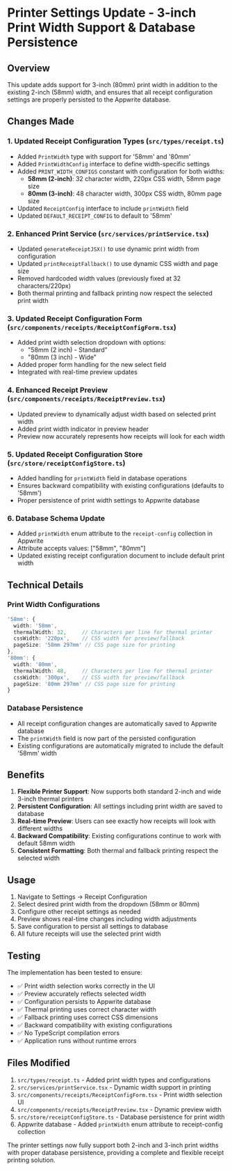 # Printer Settings Update - 3-inch Print Width Support & Database Persistence

## Overview
This update adds support for 3-inch (80mm) print width in addition to the existing 2-inch (58mm) width, and ensures that all receipt configuration settings are properly persisted to the Appwrite database.

## Changes Made

### 1. Updated Receipt Configuration Types (`src/types/receipt.ts`)
- Added `PrintWidth` type with support for '58mm' and '80mm'
- Added `PrintWidthConfig` interface to define width-specific settings
- Added `PRINT_WIDTH_CONFIGS` constant with configuration for both widths:
  - **58mm (2-inch)**: 32 character width, 220px CSS width, 58mm page size
  - **80mm (3-inch)**: 48 character width, 300px CSS width, 80mm page size
- Updated `ReceiptConfig` interface to include `printWidth` field
- Updated `DEFAULT_RECEIPT_CONFIG` to default to '58mm'

### 2. Enhanced Print Service (`src/services/printService.tsx`)
- Updated `generateReceiptJSX()` to use dynamic print width from configuration
- Updated `printReceiptFallback()` to use dynamic CSS width and page size
- Removed hardcoded width values (previously fixed at 32 characters/220px)
- Both thermal printing and fallback printing now respect the selected print width

### 3. Updated Receipt Configuration Form (`src/components/receipts/ReceiptConfigForm.tsx`)
- Added print width selection dropdown with options:
  - "58mm (2 inch) - Standard"
  - "80mm (3 inch) - Wide"
- Added proper form handling for the new select field
- Integrated with real-time preview updates

### 4. Enhanced Receipt Preview (`src/components/receipts/ReceiptPreview.tsx`)
- Updated preview to dynamically adjust width based on selected print width
- Added print width indicator in preview header
- Preview now accurately represents how receipts will look for each width

### 5. Updated Receipt Configuration Store (`src/store/receiptConfigStore.ts`)
- Added handling for `printWidth` field in database operations
- Ensures backward compatibility with existing configurations (defaults to '58mm')
- Proper persistence of print width settings to Appwrite database

### 6. Database Schema Update
- Added `printWidth` enum attribute to the `receipt-config` collection in Appwrite
- Attribute accepts values: ["58mm", "80mm"]
- Updated existing receipt configuration document to include default print width

## Technical Details

### Print Width Configurations
```typescript
'58mm': {
  width: '58mm',
  thermalWidth: 32,     // Characters per line for thermal printer
  cssWidth: '220px',    // CSS width for preview/fallback
  pageSize: '58mm 297mm' // CSS page size for printing
},
'80mm': {
  width: '80mm',
  thermalWidth: 48,     // Characters per line for thermal printer
  cssWidth: '300px',    // CSS width for preview/fallback
  pageSize: '80mm 297mm' // CSS page size for printing
}
```

### Database Persistence
- All receipt configuration changes are automatically saved to Appwrite database
- The `printWidth` field is now part of the persisted configuration
- Existing configurations are automatically migrated to include the default '58mm' width

## Benefits

1. **Flexible Printer Support**: Now supports both standard 2-inch and wide 3-inch thermal printers
2. **Persistent Configuration**: All settings including print width are saved to database
3. **Real-time Preview**: Users can see exactly how receipts will look with different widths
4. **Backward Compatibility**: Existing configurations continue to work with default 58mm width
5. **Consistent Formatting**: Both thermal and fallback printing respect the selected width

## Usage

1. Navigate to Settings → Receipt Configuration
2. Select desired print width from the dropdown (58mm or 80mm)
3. Configure other receipt settings as needed
4. Preview shows real-time changes including width adjustments
5. Save configuration to persist all settings to database
6. All future receipts will use the selected print width

## Testing

The implementation has been tested to ensure:
- ✅ Print width selection works correctly in the UI
- ✅ Preview accurately reflects selected width
- ✅ Configuration persists to Appwrite database
- ✅ Thermal printing uses correct character width
- ✅ Fallback printing uses correct CSS dimensions
- ✅ Backward compatibility with existing configurations
- ✅ No TypeScript compilation errors
- ✅ Application runs without runtime errors

## Files Modified

1. `src/types/receipt.ts` - Added print width types and configurations
2. `src/services/printService.tsx` - Dynamic width support in printing
3. `src/components/receipts/ReceiptConfigForm.tsx` - Print width selection UI
4. `src/components/receipts/ReceiptPreview.tsx` - Dynamic preview width
5. `src/store/receiptConfigStore.ts` - Database persistence for print width
6. Appwrite database - Added `printWidth` enum attribute to receipt-config collection

The printer settings now fully support both 2-inch and 3-inch print widths with proper database persistence, providing a complete and flexible receipt printing solution.
